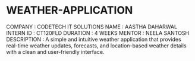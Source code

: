 # WEATHER-APPLICATION
COMPANY : CODETECH IT SOLUTIONS
NAME : AASTHA DAHARWAL
INTERN ID : CT120FLD
DURATION : 4 WEEKS
MENTOR : NEELA SANTOSH
DESCRIPTION : A simple and intuitive weather application that provides real-time weather updates, forecasts, and location-based weather details with a clean and user-friendly interface.
